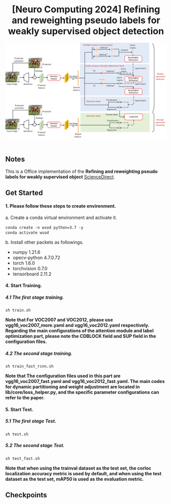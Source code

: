 <div align="center">
<h1>[Neuro Computing 2024] Refining and reweighting pseudo labels for weakly supervised object
detection</h1>
</div>

<div align="center">
  <img src="extra/model.png" width="800"/>
</div><br/>

## Notes

This is a Office implementation of the **Refining and reweighting pseudo labels for weakly supervised object** [ScienceDirect](https://www.sciencedirect.com/science/article/pii/S0925231224001589).

## Get Started

#### 1. Please follow these steps to create environment.

a. Create a conda virtual environment and activate it.

```shell
conda create -n wsod python=3.7 -y
conda activate wsod
```
b. Install other packets as followings.

- numpy                1.21.6
- opecv-python         4.7.0.72
- torch                1.6.0
- torchvision          0.7.0
- tensorboard          2.11.2

#### 4. Start Training.

##### 4.1 The first stage training.
```shell
sh train.sh
```

**Note that For VOC2007 and VOC2012, please use vgg16_voc2007_more.yaml and vgg16_voc2012.yaml respectively. Regarding the main configurations of the attention module and label optimization part, please note the CDBLOCK field and SUP field in the configuration files.** 

##### 4.2 The second stage training.
```shell
sh train_fast_rcnn.sh
```

**Note that The configuration files used in this part are vgg16_voc2007_fast.yaml and vgg16_voc2012_fast.yaml. The main codes for dynamic partitioning and weight adjustment are located in lib/core/loss_helper.py, and the specific parameter configurations can refer to the paper.** 

#### 5. Start Test.

##### 5.1 The first stage Test.

```shell
sh test.sh
```
##### 5.2 The second stage Test.

```shell
sh test_fast.sh
```
**Note that when using the trainval dataset as the test set, the corloc localization accuracy metric is used by default, and when using the test dataset as the test set, mAP50 is used as the evaluation metric.** 

## Checkpoints


